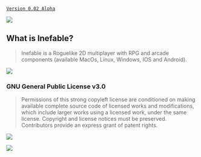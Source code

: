 [`Version 0.02 Alpha`](https://github.com/pabllopf/Game-Inefable/wiki/0.01-Alpha)

![](https://github.com/pabllopf/Game-Inefable/blob/master/Wiki/Home/TopBanner.png)
## What is Inefable?
> Inefable is a Roguelike 2D multiplayer with RPG and arcade components (available MacOs, Linux, Windows, IOS and Android). 

[![](https://github.com/pabllopf/Game-Inefable/blob/master/Wiki/ReadMore/ReadMore.png)](https://www.inefable.tk/)


### GNU General Public License v3.0
> Permissions of this strong copyleft license are conditioned on making available complete source code of licensed works and modifications, which include larger works using a licensed work, under the same license. Copyright and license notices must be preserved. Contributors provide an express grant of patent rights.    

![](https://github.com/pabllopf/Game-Inefable/blob/master/Wiki/License/LicenseLimits.png)    

[![](https://github.com/pabllopf/Game-Inefable/blob/master/Wiki/ReadMore/ReadMore.png)](https://github.com/pabllopf/Game-Inefable/blob/master/LICENSE)


